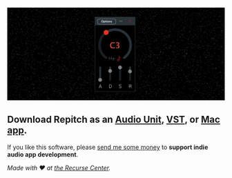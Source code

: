 ![](screenshot.png)

## Download Repitch as an [Audio Unit](https://github.com/maxwellpollack/repitch/releases/latest/download/repitch.component.zip), [VST](https://github.com/maxwellpollack/repitch/releases/latest/download/repitch.vst3.zip), or [Mac app](https://github.com/maxwellpollack/repitch/releases/latest/download/Repitch.app.zip).

If you like this software, please [send me some money](https://paypal.me/maxwellpollack) to **support indie audio app development**.

*Made with ❤️ at [the Recurse Center](https://www.recurse.com).*
